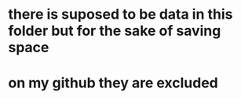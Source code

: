 # there is suposed to be data in this folder but for the sake of saving space
# on my github they are excluded
